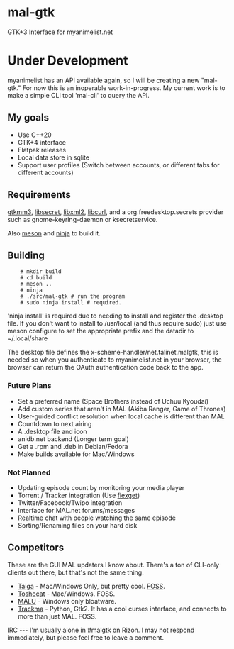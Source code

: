 mal-gtk
=======
GTK+3 Interface for myanimelist.net


Under Development
=================
myanimelist has an API available again, so I will be creating a new "mal-gtk."
For now this is an inoperable work-in-progress. My current work is to make a
simple CLI tool 'mal-cli' to query the API.

My goals
--------
- Use C++20
- GTK+4 interface
- Flatpak releases
- Local data store in sqlite
- Support user profiles (Switch between accounts, or different tabs for different accounts)

Requirements
------------
[gtkmm3](https://www.gtkmm.org), [libsecret](https://wiki.gnome.org/Projects/Libsecret), [libxml2](http://xmlsoft.org/), [libcurl](https://curl.haxx.se/libcurl/), and a org.freedesktop.secrets
provider such as gnome-keyring-daemon or ksecretservice.

Also [meson](http://mesonbuild.com/) and [ninja](https://ninja-build.org/) to build it.

Building
--------
        # mkdir build
        # cd build
        # meson ..
        # ninja
        # ./src/mal-gtk # run the program
        # sudo ninja install # required.

'ninja install' is required due to needing to install and register the .desktop
file. If you don't want to install to /usr/local (and thus require sudo) just
use meson configure to set the appropriate prefix and the datadir to
~/.local/share

The desktop file defines the x-scheme-handler/net.talinet.malgtk, this is needed
so when you authenticate to myanimelist.net in your browser, the browser can
return the OAuth authentication code back to the app.

### Future Plans

- Set a preferred name (Space Brothers instead of Uchuu Kyoudai)
- Add custom series that aren't in MAL (Akiba Ranger, Game of Thrones)
- User-guided conflict resolution when local cache is different than MAL
- Countdown to next airing
- A .desktop file and icon
- anidb.net backend (Longer term goal)
- Get a .rpm and .deb in Debian/Fedora
- Make builds available for Mac/Windows

### Not Planned

- Updating episode count by monitoring your media player
- Torrent / Tracker integration (Use [flexget](http://www.flexget.com))
- Twitter/Facebook/Twipo integration
- Interface for MAL.net forums/messages
- Realtime chat with people watching the same episode
- Sorting/Renaming files on your hard disk

Competitors
-----------
These are the GUI MAL updaters I know about. There's a ton of CLI-only
clients out there, but that's not the same thing.

- [Taiga](http://taiga.moe/) - Mac/Windows Only, but pretty
  cool. [FOSS](https://github.com/erengy/taiga).
- [Toshocat](https://github.com/tofuness/Toshocat) - Mac/Windows. FOSS.
- [MALU](http://www.malupdater.com/) - Windows only bloatware.
- [Trackma](https://github.com/z411/trackma) - Python, Gtk2. It has a
  cool curses interface, and connects to more than just MAL. FOSS.

IRC --- I'm usually alone in #malgtk on Rizon. I may not respond
immediately, but please feel free to leave a comment.

